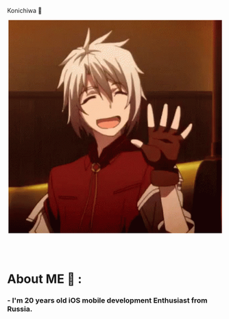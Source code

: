  Konichiwa 👋

<div align="center">
<img hight="498" width="498" alt="GIF" align="center" src="https://github.com/savagebuff/savagebuff/blob/main/assets/hello.gif">
</div>

</br>
</br>
</br>


# About ME 💬 :

### - I'm 20 years  old iOS mobile development Enthusiast from Russia.

